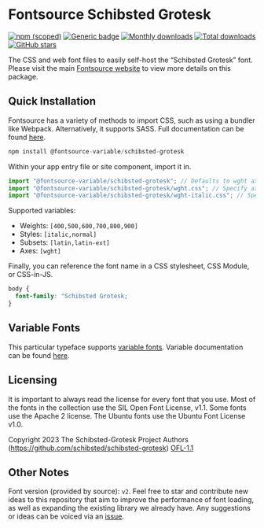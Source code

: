 # Fontsource Schibsted Grotesk

[![npm (scoped)](https://img.shields.io/npm/v/@fontsource/schibsted-grotesk?color=brightgreen)](https://www.npmjs.com/package/@fontsource/schibsted-grotesk) [![Generic badge](https://img.shields.io/badge/fontsource-passing-brightgreen)](https://github.com/fontsource/fontsource) [![Monthly downloads](https://badgen.net/npm/dm/@fontsource/schibsted-grotesk)](https://github.com/fontsource/fontsource) [![Total downloads](https://badgen.net/npm/dt/@fontsource/schibsted-grotesk)](https://github.com/fontsource/fontsource) [![GitHub stars](https://img.shields.io/github/stars/fontsource/fontsource.svg?style=social&label=Star)](https://github.com/fontsource/fontsource/stargazers)

The CSS and web font files to easily self-host the “Schibsted Grotesk” font. Please visit the main [Fontsource website](https://fontsource.org/fonts/schibsted-grotesk) to view more details on this package.

## Quick Installation

Fontsource has a variety of methods to import CSS, such as using a bundler like Webpack. Alternatively, it supports SASS. Full documentation can be found [here](https://fontsource.org/docs/introduction).

```javascript
npm install @fontsource-variable/schibsted-grotesk
```

Within your app entry file or site component, import it in.

```javascript
import "@fontsource-variable/schibsted-grotesk"; // Defaults to wght axis
import "@fontsource-variable/schibsted-grotesk/wght.css"; // Specify axis
import "@fontsource-variable/schibsted-grotesk/wght-italic.css"; // Specify axis and style

```

Supported variables:
- Weights: `[400,500,600,700,800,900]`
- Styles: `[italic,normal]`
- Subsets: `[latin,latin-ext]`
- Axes: `[wght]`

Finally, you can reference the font name in a CSS stylesheet, CSS Module, or CSS-in-JS.

```css
body {
  font-family: "Schibsted Grotesk;
}
```

## Variable Fonts

This particular typeface supports [variable fonts](https://developer.mozilla.org/en-US/docs/Web/CSS/CSS_Fonts/Variable_Fonts_Guide).
Variable documentation can be found [here](https://fontsource.org/docs/variable-fonts).

## Licensing
It is important to always read the license for every font that you use.
Most of the fonts in the collection use the SIL Open Font License, v1.1. Some fonts use the Apache 2 license. The Ubuntu fonts use the Ubuntu Font License v1.0.

Copyright 2023 The Schibsted-Grotesk Project Authors (https://github.com/schibsted/schibsted-grotesk)
[OFL-1.1](http://scripts.sil.org/OFL)

## Other Notes
Font version (provided by source): `v2`.
Feel free to star and contribute new ideas to this repository that aim to improve the performance of font loading, as well as expanding the existing library we already have. Any suggestions or ideas can be voiced via an [issue](https://github.com/fontsource/fontsource/issues).